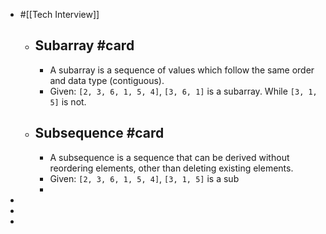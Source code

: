 - #[[Tech Interview]]
	- ## Subarray #card
		- A subarray is a sequence of values which follow the same order and data type (contiguous).
		- Given: `[2, 3, 6, 1, 5, 4]`, `[3, 6, 1]` is a subarray. While `[3, 1, 5]` is not.
	- ## Subsequence #card
		- A subsequence is a sequence that can be derived without reordering elements, other than deleting existing elements.
		- Given: `[2, 3, 6, 1, 5, 4]`, `[3, 1, 5]` is a sub
		-
-
-
-